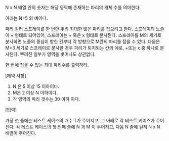 N x N 배열 안의 숫자는 해당 영역에 존재하는 파리의 개체 수를 의미한다.

아래는 N=5 의 예이다.

파리 킬러 스프레이를 한 번만 뿌려 최대한 많은 파리를 잡으려고 한다. 스프레이의 노즐이 + 형태로 되어있어, 스프레이는 + 혹은 x 형태로 분사된다. 스프레이를 M의 세기로 분사하면 노즐의 중심이 향한 칸부터 각 방향으로 M칸의 파리를 잡을 수 있다.
다음은 M=3 세기로 스프레이르 분사한 경우 파리가 퇴치되는 칸의 예로, +또는 x 중 하나로 분사된다. 뿌려진 일부가 영역을 벗어나도 상관없다.



한 번에 잡을 수 있는 최대 파리수를 출력하라.

 

[제약 사항]

1. N 은 5 이상 15 이하이다.
2. M은 2 이상 N 이하이다.
3. 각 영역의 파리 갯수는 30 이하 이다.

[입력]

가장 첫 줄에는 테스트 케이스의 개수 T가 주어지고, 그 아래로 각 테스트 케이스가 주어진다.
각 테스트 케이스의 첫 번째 줄에 N 과 M 이 주어지고,
다음 N 줄에 걸쳐 N x N 배열이 주어진다.

